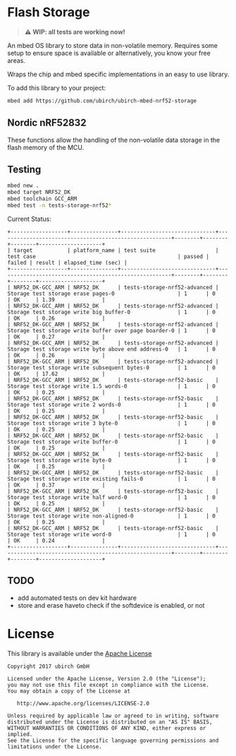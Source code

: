 # Flash Storage

> **⚠ WIP: all tests are working now!**

An mbed OS library to store data in non-volatile memory. Requires some
setup to ensure space is available or alternatively, you know your
free areas.

Wraps the chip and mbed specific implementations in an easy to use
library.

To add this library to your project:

```bash
mbed add https://github.com/ubirch/ubirch-mbed-nrf52-storage
```

## Nordic nRF52832

These functions allow the handling of the non-volatile data storage in
the flash memory of the MCU.

## Testing

```bash
mbed new .
mbed target NRF52_DK
mbed toolchain GCC_ARM
mbed test -n tests-storage-nrf52*
```

Current Status:

```
+------------------+---------------+------------------------------+-------------------------------------------------------+--------+--------+--------+--------------------+
| target           | platform_name | test suite                   | test case                                             | passed | failed | result | elapsed_time (sec) |
+------------------+---------------+------------------------------+-------------------------------------------------------+--------+--------+--------+--------------------+
| NRF52_DK-GCC_ARM | NRF52_DK      | tests-storage-nrf52-advanced | Storage test storage erase pages-0                    | 1      | 0      | OK     | 1.39               |
| NRF52_DK-GCC_ARM | NRF52_DK      | tests-storage-nrf52-advanced | Storage test storage write big buffer-0               | 1      | 0      | OK     | 0.26               |
| NRF52_DK-GCC_ARM | NRF52_DK      | tests-storage-nrf52-advanced | Storage test storage write buffer over page boarder-0 | 1      | 0      | OK     | 0.27               |
| NRF52_DK-GCC_ARM | NRF52_DK      | tests-storage-nrf52-advanced | Storage test storage write byte above end address-0   | 1      | 0      | OK     | 0.26               |
| NRF52_DK-GCC_ARM | NRF52_DK      | tests-storage-nrf52-advanced | Storage test storage write subsequent bytes-0         | 1      | 0      | OK     | 17.62              |
| NRF52_DK-GCC_ARM | NRF52_DK      | tests-storage-nrf52-basic    | Storage test storage write 1.5 words-0                | 1      | 0      | OK     | 0.25               |
| NRF52_DK-GCC_ARM | NRF52_DK      | tests-storage-nrf52-basic    | Storage test storage write 2 words-0                  | 1      | 0      | OK     | 0.25               |
| NRF52_DK-GCC_ARM | NRF52_DK      | tests-storage-nrf52-basic    | Storage test storage write 3 byte-0                   | 1      | 0      | OK     | 0.25               |
| NRF52_DK-GCC_ARM | NRF52_DK      | tests-storage-nrf52-basic    | Storage test storage write buffer-0                   | 1      | 0      | OK     | 0.25               |
| NRF52_DK-GCC_ARM | NRF52_DK      | tests-storage-nrf52-basic    | Storage test storage write byte-0                     | 1      | 0      | OK     | 0.25               |
| NRF52_DK-GCC_ARM | NRF52_DK      | tests-storage-nrf52-basic    | Storage test storage write existing fails-0           | 1      | 0      | OK     | 0.37               |
| NRF52_DK-GCC_ARM | NRF52_DK      | tests-storage-nrf52-basic    | Storage test storage write half word-0                | 1      | 0      | OK     | 0.25               |
| NRF52_DK-GCC_ARM | NRF52_DK      | tests-storage-nrf52-basic    | Storage test storage write non-aligned-0              | 1      | 0      | OK     | 0.25               |
| NRF52_DK-GCC_ARM | NRF52_DK      | tests-storage-nrf52-basic    | Storage test storage write word-0                     | 1      | 0      | OK     | 0.24               |
+------------------+---------------+------------------------------+-------------------------------------------------------+--------+--------+--------+--------------------+
```

## TODO

- add automated tests on dev kit hardware
- store and erase haveto check if the softdevice is enabled, or not


# License

This library is available under the [Apache License](LICENSE)

```
Copyright 2017 ubirch GmbH

Licensed under the Apache License, Version 2.0 (the "License");
you may not use this file except in compliance with the License.
You may obtain a copy of the License at

   http://www.apache.org/licenses/LICENSE-2.0

Unless required by applicable law or agreed to in writing, software
distributed under the License is distributed on an "AS IS" BASIS,
WITHOUT WARRANTIES OR CONDITIONS OF ANY KIND, either express or implied.
See the License for the specific language governing permissions and
limitations under the License.
````


